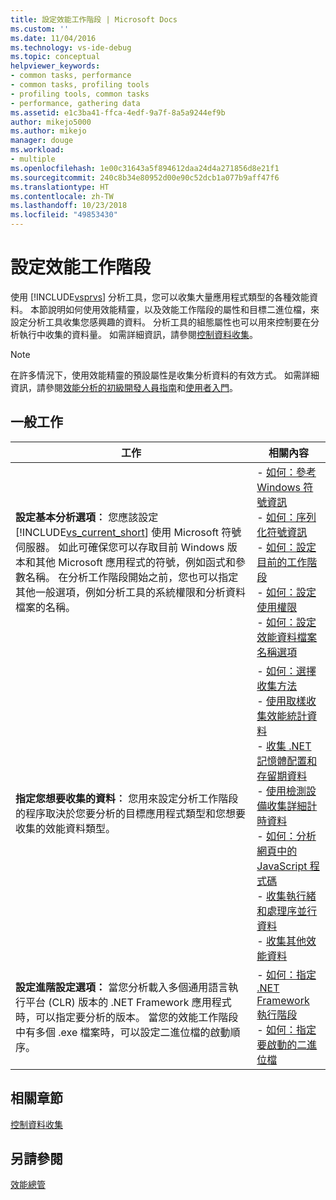 ```yaml
---
title: 設定效能工作階段 | Microsoft Docs
ms.custom: ''
ms.date: 11/04/2016
ms.technology: vs-ide-debug
ms.topic: conceptual
helpviewer_keywords:
- common tasks, performance
- common tasks, profiling tools
- profiling tools, common tasks
- performance, gathering data
ms.assetid: e1c3ba41-ffca-4edf-9a7f-8a5a9244ef9b
author: mikejo5000
ms.author: mikejo
manager: douge
ms.workload:
- multiple
ms.openlocfilehash: 1e00c31643a5f894612daa24d4a271856d8e21f1
ms.sourcegitcommit: 240c8b34e80952d00e90c52dcb1a077b9aff47f6
ms.translationtype: HT
ms.contentlocale: zh-TW
ms.lasthandoff: 10/23/2018
ms.locfileid: "49853430"
---
```

# <a name="configure-performance-sessions"></a>設定效能工作階段
使用 [!INCLUDE[vsprvs](../code-quality/includes/vsprvs_md.md)] 分析工具，您可以收集大量應用程式類型的各種效能資料。 本節說明如何使用效能精靈，以及效能工作階段的屬性和目標二進位檔，來設定分析工具收集您感興趣的資料。 分析工具的組態屬性也可以用來控制要在分析執行中收集的資料量。 如需詳細資訊，請參閱[控制資料收集](../profiling/controlling-data-collection.md)。  
  
> [!NOTE]
>  在許多情況下，使用效能精靈的預設屬性是收集分析資料的有效方式。 如需詳細資訊，請參閱[效能分析的初級開發人員指南](../profiling/beginners-guide-to-performance-profiling.md)和[使用者入門](../profiling/getting-started-with-performance-tools.md)。  
  
## <a name="common-tasks"></a>一般工作
  
| 工作 | 相關內容 |
| - | - |
| **設定基本分析選項︰** 您應該設定 [!INCLUDE[vs_current_short](../code-quality/includes/vs_current_short_md.md)] 使用 Microsoft 符號伺服器。 如此可確保您可以存取目前 Windows 版本和其他 Microsoft 應用程式的符號，例如函式和參數名稱。 在分析工作階段開始之前，您也可以指定其他一般選項，例如分析工具的系統權限和分析資料檔案的名稱。 | -   [如何：參考 Windows 符號資訊](../profiling/how-to-reference-windows-symbol-information.md)<br />-   [如何：序列化符號資訊](../profiling/how-to-serialize-symbol-information.md)<br />-   [如何：設定目前的工作階段](../profiling/how-to-set-the-current-session.md)<br />-   [如何：設定使用權限](../profiling/how-to-set-permissions.md)<br />-   [如何：設定效能資料檔案名稱選項](../profiling/how-to-set-performance-data-file-name-options.md) |
| **指定您想要收集的資料︰** 您用來設定分析工作階段的程序取決於您要分析的目標應用程式類型和您想要收集的效能資料類型。 | -   [如何：選擇收集方法](../profiling/how-to-choose-collection-methods.md)<br />-   [使用取樣收集效能統計資料](../profiling/collecting-performance-statistics-by-using-sampling.md)<br />-   [收集 .NET 記憶體配置和存留期資料](../profiling/collecting-dotnet-memory-allocation-and-lifetime-data.md)<br />-   [使用檢測設備收集詳細計時資料](../profiling/collecting-detailed-timing-data-by-using-instrumentation.md)<br />-   [如何：分析網頁中的 JavaScript 程式碼](../profiling/how-to-profile-javascript-code-in-web-pages.md)<br />-   [收集執行緒和處理序並行資料](../profiling/collecting-thread-and-process-concurrency-data.md)<br />-   [收集其他效能資料](../profiling/collecting-additional-performance-data.md) |
| **設定進階設定選項：** 當您分析載入多個通用語言執行平台 (CLR) 版本的 .NET Framework 應用程式時，可以指定要分析的版本。 當您的效能工作階段中有多個 .exe 檔案時，可以設定二進位檔的啟動順序。 | -   [如何：指定 .NET Framework 執行階段](../profiling/how-to-specify-the-dotnet-framework-runtime.md)<br />-   [如何：指定要啟動的二進位檔](../profiling/how-to-specify-the-binary-to-start.md) |
  
## <a name="related-sections"></a>相關章節  
 [控制資料收集](../profiling/controlling-data-collection.md)  
  
## <a name="see-also"></a>另請參閱  
 [效能總管](../profiling/performance-explorer.md)